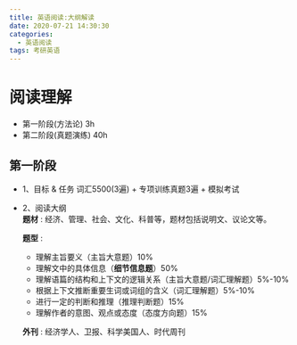 ```yaml
---
title: 英语阅读:大纲解读
date: 2020-07-21 14:30:30
categories:
  - 英语阅读
tags: 考研英语
---
```

# 阅读理解
- 第一阶段(方法论) 3h
- 第二阶段(真题演练) 40h

## 第一阶段
- 1、目标 & 任务
词汇5500(3遍) + 专项训练真题3遍 + 模拟考试

- 2、阅读大纲  
  **题材** : 经济、管理、社会、文化、科普等，题材包括说明文、议论文等。

  **题型** :
    - 理解主旨要义（主旨大意题）10%
    - 理解文中的具体信息（**细节信息题**）50%
    - 理解语篇的结构和上下文的逻辑关系（主旨大意题/词汇理解题）5%-10%
    - 根据上下文推断重要生词或词组的含义（词汇理解题）5%-10%
    - 进行一定的判断和推理（推理判断题）15%
    - 理解作者的意图、观点或态度（态度方向题）15%

  **外刊** : 经济学人、卫报、科学美国人、时代周刊
